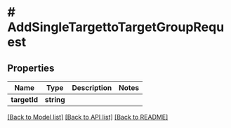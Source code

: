 # # AddSingleTargettoTargetGroupRequest

## Properties

Name | Type | Description | Notes
------------ | ------------- | ------------- | -------------
**targetId** | **string** |  |

[[Back to Model list]](../../README.md#models) [[Back to API list]](../../README.md#endpoints) [[Back to README]](../../README.md)
